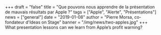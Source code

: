 +++
draft = "false"
title = "Que pouvons nous apprendre de la présentation de mauvais résultats par Apple ?"
tags = ["Apple", "Alerte", "Présentations"]
news = ["general"]
date = "2019-01-08"
author = "Pierre Morsa, co-fondateur d'Ideas on Stage"
banner = "/img/news/two-apples.jpg"
+++
What presentation lessons can we learn from Apple’s profit warning?
